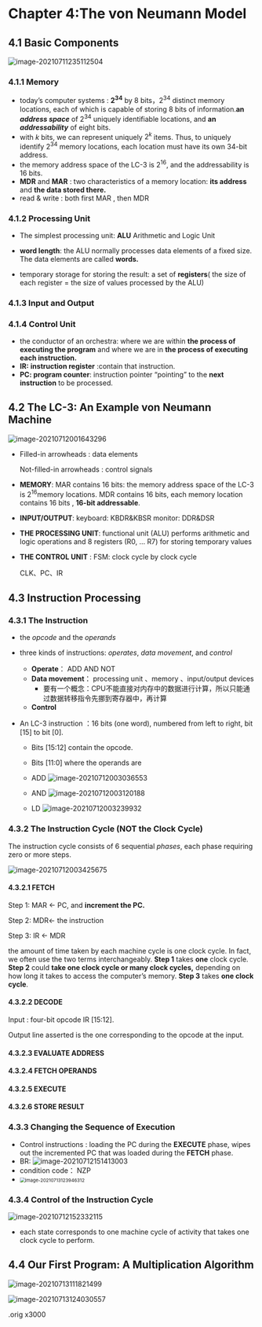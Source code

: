 # Chapter 4:The von Neumann Model

## 4.1 Basic Components

 ![image-20210711235112504](Chapter%204The%20von%20Neumann%20Model.assets/image-20210711235112504.png)



### 4.1.1 Memory

-  today’s computer systems : **$2^{34}$** by 8 bits，$2^{34}$ distinct memory locations, each of which is capable of storing 8 bits of information.**an *address* *space*** of $2^{34}$ uniquely identifiable locations, and **an *addressability*** of eight bits.
- with *k* bits, we can represent uniquely $2^k$ items. Thus, to uniquely identify $2^{34}$ memory locations, each location must have its own 34-bit address. 
-  the memory address space of the LC-3 is $2^{16}$, and the addressability is 16 bits.
- **MDR** and **MAR** :  two characteristics of a memory location: **its address** and **the data stored there.**
- read & write : both first MAR , then MDR

### 4.1.2 Processing Unit

- The simplest processing unit:  **ALU**   Arithmetic and Logic Unit
- **word length**: the ALU normally processes data elements of a fixed size. The data elements are called **words.**

- temporary storage for storing the result: a set of **registers**( the size of each register = the size of values processed by the ALU)


### 4.1.3 Input and Output

### 4.1.4 Control Unit

- the conductor of an orchestra:  where we are within **the process of executing the program** and where we are in **the process of executing each instruction.**
- **IR:** **instruction register** :contain that instruction.
- **PC: program counter**: instruction pointer  “pointing” to the **next instruction** to be processed.



## 4.2 The LC-3: An Example von Neumann Machine

![image-20210712001643296](Chapter%204The%20von%20Neumann%20Model.assets/image-20210712001643296.png) 

- Filled-in arrowheads : data elements 

   Not-filled-in arrowheads : control signals 

- **MEMORY**: MAR contains 16 bits: the memory address space of the LC-3 is $2^{16}$memory locations. MDR contains 16 bits, each memory location contains 16 bits , **16-bit addressable**.

- **INPUT/OUTPUT**: keyboard: KBDR&KBSR  monitor: DDR&DSR

- **THE PROCESSING UNIT**: functional unit (ALU) performs arithmetic and logic operations and 8 registers (R0, … R7) for storing temporary values 

- **THE CONTROL UNIT** : FSM: clock cycle by clock cycle

  CLK、PC、IR



## 4.3 Instruction Processing

### 4.3.1 The Instruction

- the *opcode* and the *operands*

- three kinds of instructions: *operates*, *data movement*, and *control*

  - **Operate**： ADD AND NOT
  - **Data movement**： processing unit 、memory 、input/output devices
    - 要有一个概念：CPU不能直接对内存中的数据进行计算，所以只能通过数据转移指令先挪到寄存器中，再计算
  - **Control**

- An LC-3 instruction ：16 bits (one word), numbered from left to right, bit [15] to bit [0]. 

  - Bits [15:12] contain the opcode. 

  - Bits [11:0] where the operands are

  - ADD ![image-20210712003036553](Chapter%204The%20von%20Neumann%20Model.assets/image-20210712003036553.png)

    

  - AND ![image-20210712003120188](Chapter%204The%20von%20Neumann%20Model.assets/image-20210712003120188.png)

  - LD ![image-20210712003239932](Chapter%204The%20von%20Neumann%20Model.assets/image-20210712003239932.png)



### 4.3.2 The Instruction Cycle (NOT the Clock Cycle)

 The instruction cycle consists of 6 sequential *phases*, each phase requiring zero or more steps. 

![image-20210712003425675](C:%5CUsers%5Chuawei%5CAppData%5CRoaming%5CTypora%5Ctypora-user-images%5Cimage-20210712003425675.png) 

####  4.3.2.1 FETCH

Step 1: MAR <- PC, and **increment the PC.**

Step 2: MDR<- the instruction

Step 3: IR <- MDR

the amount of time taken by each machine cycle is one clock cycle. In fact, we often use the two terms interchangeably. **Step 1** takes **one** clock cycle. **Step 2** could **take one clock cycle or many clock cycles,** depending on how long it takes to access the computer’s memory. **Step 3** takes **one clock cycle**. 

#### 4.3.2.2 DECODE

Input : four-bit opcode IR [15:12]. 

Output line asserted is the one corresponding to the opcode at the input.

#### 4.3.2.3 EVALUATE ADDRESS

#### 4.3.2.4 FETCH OPERANDS

#### 4.3.2.5 EXECUTE

#### 4.3.2.6 STORE RESULT



### 4.3.3 Changing the Sequence of Execution

- Control instructions : loading the PC during the **EXECUTE** phase, wipes out the incremented PC that was loaded during the **FETCH** phase. 
- BR: ![image-20210712151413003](Chapter%204The%20von%20Neumann%20Model.assets/image-20210712151413003-1626188260504.png)
- condition code： NZP
-  <img src="Chapter%204The%20von%20Neumann%20Model.assets/image-20210713123946312.png" alt="image-20210713123946312" style="zoom: 67%;" />



### 4.3.4 Control of the Instruction Cycle

 ![image-20210712152332115](Chapter%204The%20von%20Neumann%20Model.assets/image-20210712152332115.png)

-  each state corresponds to one machine cycle of activity that takes one clock cycle to perform.

## 4.4 Our First Program: A Multiplication Algorithm

![image-20210713111821499](Chapter%204The%20von%20Neumann%20Model.assets/image-20210713111821499.png) 

 ![image-20210713124030557](Chapter%204The%20von%20Neumann%20Model.assets/image-20210713124030557.png)

.orig x3000